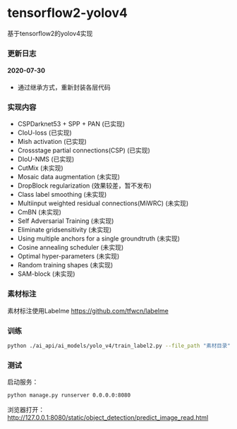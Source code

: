 # tensorflow2-yolov4

基于tensorflow2的yolov4实现

### 更新日志

#### 2020-07-30
- 通过继承方式，重新封装各层代码

### 实现内容

- CSPDarknet53 + SPP + PAN (已实现)
- CIoU-loss (已实现)
- Mish activation (已实现)
- Crossstage partial connections(CSP) (已实现)
- DIoU-NMS (已实现)
- CutMix (未实现)
- Mosaic data augmentation (未实现)
- DropBlock regularization (效果较差，暂不发布)
- Class label smoothing (未实现)
- Multiinput weighted residual connections(MiWRC) (未实现)
- CmBN (未实现)
- Self Adversarial Training (未实现)
- Eliminate gridsensitivity (未实现)
- Using multiple anchors for a single groundtruth (未实现)
- Cosine annealing scheduler (未实现)
- Optimal hyper-parameters (未实现)
- Random training shapes (未实现)
- SAM-block (未实现)


### 素材标注

素材标注使用Labelme
https://github.com/tfwcn/labelme

### 训练

```bash
python ./ai_api/ai_models/yolo_v4/train_label2.py --file_path "素材目录" --batch_size 8
```

### 测试

启动服务：
```bash
python manage.py runserver 0.0.0.0:8080
```

浏览器打开：http://127.0.0.1:8080/static/object_detection/predict_image_read.html
